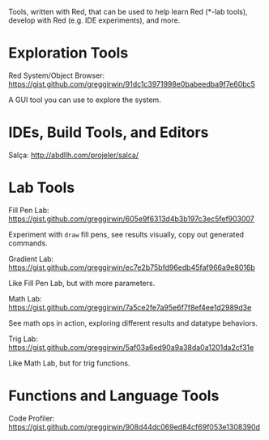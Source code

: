 Tools, written with Red, that can be used to help learn Red (*-lab tools), develop with Red (e.g. IDE experiments), and more.

# Exploration Tools
Red System/Object Browser: https://gist.github.com/greggirwin/91dc1c3971998e0babeedba9f7e60bc5

A GUI tool you can use to explore the system.

# IDEs, Build Tools, and Editors

Salça: http://abdllh.com/projeler/salca/

# Lab Tools

Fill Pen Lab: https://gist.github.com/greggirwin/605e9f6313d4b3b197c3ec5fef903007

Experiment with `draw` fill pens, see results visually, copy out generated commands.

Gradient Lab: https://gist.github.com/greggirwin/ec7e2b75bfd96edb45faf966a9e8016b

Like Fill Pen Lab, but with more parameters.

Math Lab: https://gist.github.com/greggirwin/7a5ce2fe7a95e6f7f8ef4ee1d2989d3e

See math ops in action, exploring different results and datatype behaviors.

Trig Lab: https://gist.github.com/greggirwin/5af03a6ed90a9a38da0a1201da2cf31e

Like Math Lab, but for trig functions.

# Functions and Language Tools

Code Profiler: https://gist.github.com/greggirwin/908d44dc069ed84cf69f053e1308390d
